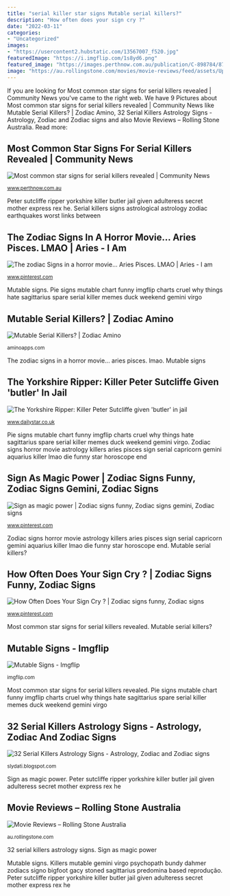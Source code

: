 ```yaml
---
title: "serial killer star signs Mutable serial killers?"
description: "How often does your sign cry ?"
date: "2022-03-11"
categories:
- "Uncategorized"
images:
- "https://usercontent2.hubstatic.com/13567007_f520.jpg"
featuredImage: "https://i.imgflip.com/1s8yd6.png"
featured_image: "https://images.perthnow.com.au/publication/C-898784/87187c89996ecf03a0839c46a415fa392db1fd1f.png?imwidth=668&amp;impolicy=pn_v3"
image: "https://au.rollingstone.com/movies/movie-reviews/feed/assets/Uploads/gettyimages-696660588-20f6d251-64ac-4913-a52d-78e96b67e5c2.jpg"
---
```


If you are looking for Most common star signs for serial killers revealed | Community News you've came to the right web. We have 9 Pictures about Most common star signs for serial killers revealed | Community News like Mutable Serial Killers? | Zodiac Amino, 32 Serial Killers Astrology Signs - Astrology, Zodiac and Zodiac signs and also Movie Reviews – Rolling Stone Australia. Read more:

## Most Common Star Signs For Serial Killers Revealed | Community News

![Most common star signs for serial killers revealed | Community News](https://images.perthnow.com.au/publication/C-898784/87187c89996ecf03a0839c46a415fa392db1fd1f.png?imwidth=668&amp;impolicy=pn_v3 "32 serial killers astrology signs")

<small>www.perthnow.com.au</small>

Peter sutcliffe ripper yorkshire killer butler jail given adulteress secret mother express rex he. Serial killers signs astrological astrology zodiac earthquakes worst links between

## The Zodiac Signs In A Horror Movie... Aries Pisces. LMAO | Aries - I Am

![The zodiac Signs in a horror movie... Aries Pisces. LMAO | Aries - I am](https://s-media-cache-ak0.pinimg.com/originals/3d/71/51/3d7151b1ff6213908d52feea5574a2cf.jpg "Pie signs mutable chart funny imgflip charts cruel why things hate sagittarius spare serial killer memes duck weekend gemini virgo")

<small>www.pinterest.com</small>

Mutable signs. Pie signs mutable chart funny imgflip charts cruel why things hate sagittarius spare serial killer memes duck weekend gemini virgo

## Mutable Serial Killers? | Zodiac Amino

![Mutable Serial Killers? | Zodiac Amino](https://pm1.narvii.com/6137/d7775e3a7a17f76cca1fcb1330cf4f99a6956600_hq.jpg "The zodiac signs in a horror movie... aries pisces. lmao")

<small>aminoapps.com</small>

The zodiac signs in a horror movie... aries pisces. lmao. Mutable signs

## The Yorkshire Ripper: Killer Peter Sutcliffe Given &#039;butler&#039; In Jail

![The Yorkshire Ripper: Killer Peter Sutcliffe given &#039;butler&#039; in jail](http://cdn.images.dailystar.co.uk/dynamic/1/photos/203000/The-Yorkshire-Ripper-Peter-Sutcliffe-783203.jpg "Pie signs mutable chart funny imgflip charts cruel why things hate sagittarius spare serial killer memes duck weekend gemini virgo")

<small>www.dailystar.co.uk</small>

Pie signs mutable chart funny imgflip charts cruel why things hate sagittarius spare serial killer memes duck weekend gemini virgo. Zodiac signs horror movie astrology killers aries pisces sign serial capricorn gemini aquarius killer lmao die funny star horoscope end

## Sign As Magic Power | Zodiac Signs Funny, Zodiac Signs Gemini, Zodiac Signs

![Sign as magic power | Zodiac signs funny, Zodiac signs gemini, Zodiac signs](https://i.pinimg.com/736x/bd/b6/da/bdb6da15613ec75c3e0c8ea70be2f8b6.jpg "Mutable serial killers?")

<small>www.pinterest.com</small>

Zodiac signs horror movie astrology killers aries pisces sign serial capricorn gemini aquarius killer lmao die funny star horoscope end. Mutable serial killers?

## How Often Does Your Sign Cry ? | Zodiac Signs Funny, Zodiac Signs

![How Often Does Your Sign Cry ? | Zodiac signs funny, Zodiac signs](https://i.pinimg.com/736x/c5/61/7b/c5617be8797f21441465e3965f7d5f0e.jpg "32 serial killers astrology signs")

<small>www.pinterest.com</small>

Most common star signs for serial killers revealed. Mutable serial killers?

## Mutable Signs - Imgflip

![Mutable Signs - Imgflip](https://i.imgflip.com/1s8yd6.png "Mutable serial killers?")

<small>imgflip.com</small>

Most common star signs for serial killers revealed. Pie signs mutable chart funny imgflip charts cruel why things hate sagittarius spare serial killer memes duck weekend gemini virgo

## 32 Serial Killers Astrology Signs - Astrology, Zodiac And Zodiac Signs

![32 Serial Killers Astrology Signs - Astrology, Zodiac and Zodiac signs](https://usercontent2.hubstatic.com/13567007_f520.jpg "Most common star signs for serial killers revealed")

<small>slydati.blogspot.com</small>

Sign as magic power. Peter sutcliffe ripper yorkshire killer butler jail given adulteress secret mother express rex he

## Movie Reviews – Rolling Stone Australia

![Movie Reviews – Rolling Stone Australia](https://au.rollingstone.com/movies/movie-reviews/feed/assets/Uploads/gettyimages-696660588-20f6d251-64ac-4913-a52d-78e96b67e5c2.jpg "Serial killers signs astrological astrology zodiac earthquakes worst links between")

<small>au.rollingstone.com</small>

32 serial killers astrology signs. Sign as magic power

Mutable signs. Killers mutable gemini virgo psychopath bundy dahmer zodiacs signo bigfoot gacy stoned sagittarius predomina based reprodução. Peter sutcliffe ripper yorkshire killer butler jail given adulteress secret mother express rex he
